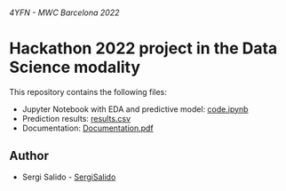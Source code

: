 ######  4YFN - MWC Barcelona 2022

# Hackathon 2022 project in the Data Science modality

This repository contains the following files:
- Jupyter Notebook with EDA and predictive model: [code.ipynb](../main/code.ipynb)
- Prediction results: [results.csv](../main/results.csv)
- Documentation: [Documentation.pdf](../main/Documentation.pdf)

## Author
- Sergi Salido - [SergiSalido](https://github.com/SergiSalido)
